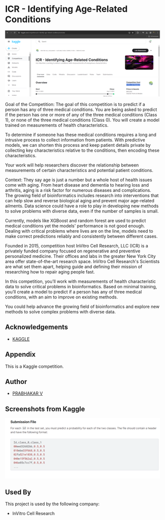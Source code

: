 # ICR - Identifying Age-Related Conditions

![](https://github.com/prabhakarvenkat/ICR---Identifying-Age-Related-Conditions/blob/76d681d95058d209f809ce1e31d1a8e769334132/Screenshot%20(34).png)

Goal of the Competition:
The goal of this competition is to predict if a person has any of three medical conditions. You are being asked to predict if the person has one or more of any of the three medical conditions (Class 1), or none of the three medical conditions (Class 0). You will create a model trained on measurements of health characteristics.

To determine if someone has these medical conditions requires a long and intrusive process to collect information from patients. With predictive models, we can shorten this process and keep patient details private by collecting key characteristics relative to the conditions, then encoding these characteristics.

Your work will help researchers discover the relationship between measurements of certain characteristics and potential patient conditions.

Context:
They say age is just a number but a whole host of health issues come with aging. From heart disease and dementia to hearing loss and arthritis, aging is a risk factor for numerous diseases and complications. The growing field of bioinformatics includes research into interventions that can help slow and reverse biological aging and prevent major age-related ailments. Data science could have a role to play in developing new methods to solve problems with diverse data, even if the number of samples is small.

Currently, models like XGBoost and random forest are used to predict medical conditions yet the models' performance is not good enough. Dealing with critical problems where lives are on the line, models need to make correct predictions reliably and consistently between different cases.

Founded in 2015, competition host InVitro Cell Research, LLC (ICR) is a privately funded company focused on regenerative and preventive personalized medicine. Their offices and labs in the greater New York City area offer state-of-the-art research space. InVitro Cell Research's Scientists are what set them apart, helping guide and defining their mission of researching how to repair aging people fast.

In this competition, you’ll work with measurements of health characteristic data to solve critical problems in bioinformatics. Based on minimal training, you’ll create a model to predict if a person has any of three medical conditions, with an aim to improve on existing methods.

You could help advance the growing field of bioinformatics and explore new methods to solve complex problems with diverse data.

## Acknowledgements

 - [KAGGLE](https://www.kaggle.com/competitions/icr-identify-age-related-conditions)


## Appendix

This is a Kaggle competition.


## Author

- [PRABHAKAR V](https://github.com/prabhakarvenkat)


## Screenshots from Kaggle

![](https://github.com/prabhakarvenkat/ICR---Identifying-Age-Related-Conditions/blob/76d681d95058d209f809ce1e31d1a8e769334132/Screenshot%20(35).png)

## Used By

This project is used by the following company:

- InVitro Cell Research

